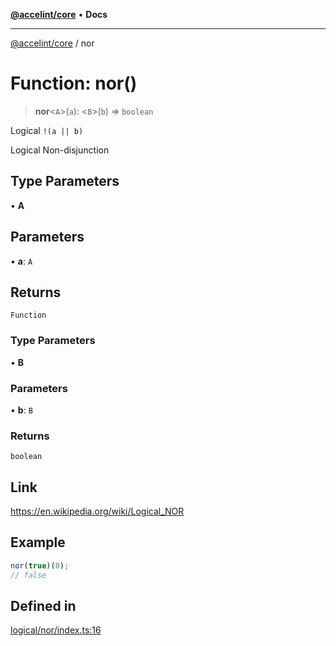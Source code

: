 [**@accelint/core**](../README.md) • **Docs**

***

[@accelint/core](../README.md) / nor

# Function: nor()

> **nor**\<`A`\>(`a`): \<`B`\>(`b`) => `boolean`

Logical `!(a || b)`

Logical Non-disjunction

## Type Parameters

• **A**

## Parameters

• **a**: `A`

## Returns

`Function`

### Type Parameters

• **B**

### Parameters

• **b**: `B`

### Returns

`boolean`

## Link

https://en.wikipedia.org/wiki/Logical_NOR

## Example

```ts
nor(true)(0);
// false
```

## Defined in

[logical/nor/index.ts:16](https://github.com/gohypergiant/standard-toolkit/blob/7f574e64e57e697a3e2daabb1b78393aca67cb22/packages/core/src/logical/nor/index.ts#L16)
